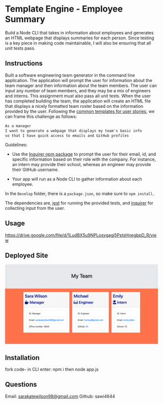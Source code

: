 # Template Engine - Employee Summary

Build a Node CLI that takes in information about employees and generates an HTML webpage that displays summaries for each person. Since testing is a key piece in making code maintainable, I will also be ensuring that all unit tests pass.


## Instructions

Built a software engineering team generator in the command line application. The application will prompt the user for information about the team manager and then information about the team members. The user can input any number of team members, and they may be a mix of engineers and interns. This assignment must also pass all unit tests. When the user has completed building the team, the application will create an HTML file that displays a nicely formatted team roster based on the information provided by the user. Following the [common templates for user stories](https://en.wikipedia.org/wiki/User_story#Common_templates), we can frame this challenge as follows:

```
As a manager
I want to generate a webpage that displays my team's basic info
so that I have quick access to emails and GitHub profiles
```
Guidelines:

* Use the [Inquirer npm package](https://github.com/SBoudrias/Inquirer.js/) to prompt the user for their email, id, and specific information based on their role with the company. For instance, an intern may provide their school, whereas an engineer may provide their GitHub username.

* Your app will run as a Node CLI to gather information about each employee.

In the `Develop` folder, there is a `package.json`, so make sure to `npm install`.

The dependencies are, [jest](https://jestjs.io/) for running the provided tests, and [inquirer](https://www.npmjs.com/package/inquirer) for collecting input from the user.

## Usage 
https://drive.google.com/file/d/1LudBX5u9NPLosygagj5PstsHnegbpD_R/view

## Deployed Site
 ![demo](app.png)

## Installation

fork code- in CLI enter: npm i then node app.js

## Questions
Email: sarakatewilson98@gmail.com
Github: sawi4644



